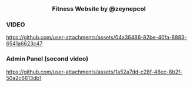 <h3 align="center">Fitness Website by @zeynepcol</h3>


<h3 align="left">VIDEO</h3>



https://github.com/user-attachments/assets/04a36486-82be-40fa-8883-6541a6623c47



<h3 align="left">Admin Panel (second video)</h3>



https://github.com/user-attachments/assets/1a52a7dd-c28f-48ec-8b2f-50a2c6613db1
